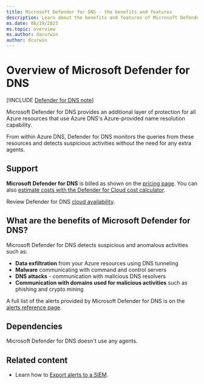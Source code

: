 ```yaml
---
title: Microsoft Defender for DNS - the benefits and features
description: Learn about the benefits and features of Microsoft Defender for DNS.
ms.date: 08/19/2025
ms.topic: overview
ms.author: dacurwin
author: dcurwin
---
```


# Overview of Microsoft Defender for DNS

[!INCLUDE [Defender for DNS note](./includes/defender-for-dns-note.md)]

Microsoft Defender for DNS provides an additional layer of protection for all Azure resources that use Azure DNS's Azure-provided name resolution capability.

From within Azure DNS, Defender for DNS monitors the queries from these resources and detects suspicious activities without the need for any extra agents.

## Support

**Microsoft Defender for DNS** is billed as shown on the [pricing page](https://azure.microsoft.com/pricing/details/defender-for-cloud/). You can also [estimate costs with the Defender for Cloud cost calculator](cost-calculator.md).

Review Defender for DNS [cloud availability](support-matrix-cloud-environment.md).

## What are the benefits of Microsoft Defender for DNS?

Microsoft Defender for DNS detects suspicious and anomalous activities such as:

- **Data exfiltration** from your Azure resources using DNS tunneling
- **Malware** communicating with command and control servers
- **DNS attacks** - communication with malicious DNS resolvers
- **Communication with domains used for malicious activities** such as phishing and crypto mining

A full list of the alerts provided by Microsoft Defender for DNS is on the [alerts reference page](alerts-dns.md).

## Dependencies

Microsoft Defender for DNS doesn't use any agents.

## Related content

- Learn how to [Export alerts to a SIEM](continuous-export.md).
